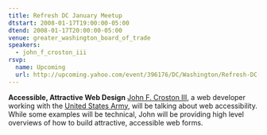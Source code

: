 ```yaml
---
title: Refresh DC January Meetup
dtstart: 2008-01-17T19:00:00-05:00
dtend: 2008-01-17T20:00:00-05:00
venue: greater_washington_board_of_trade
speakers:
  - john_f_croston_iii
rsvp:
  name: Upcoming
  url: http://upcoming.yahoo.com/event/396176/DC/Washington/Refresh-DC-January-meetup/Greater-Washington-Board-of-Trade/
---
```


**Accessible, Attractive Web Design**
[John F. Croston III](http://www.jfciii.com/blog/), a web developer working with the [United States Army](http://www.armyg1.army.mil/), will be talking about web accessibility. While some examples will be technical, John will be providing high level overviews of how to build attractive, accessible web forms.